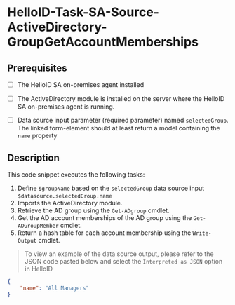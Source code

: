 # HelloID-Task-SA-Source-ActiveDirectory-GroupGetAccountMemberships

## Prerequisites

- [ ] The HelloID SA on-premises agent installed
- [ ] The ActiveDirectory module is installed on the server where the HelloID SA on-premises agent is running.
- [ ] Data source input parameter (required parameter) named `selectedGroup`. The linked form-element should at least return a model containing the `name` property


## Description

This code snippet executes the following tasks:

1. Define `$groupName` based on the `selectedGroup` data source input `$datasource.selectedGroup.name`
2. Imports the ActiveDirectory module.
3. Retrieve the AD group using the `Get-ADgroup` cmdlet.
4. Get the AD account memberships of the AD group using the `Get-ADGroupMember` cmdlet.
5. Return a hash table for each account membership using the `Write-Output` cmdlet.

> To view an example of the data source output, please refer to the JSON code pasted below and select the `Interpreted as JSON` option in HelloID

```json
{
    "name": "All Managers"
}
```